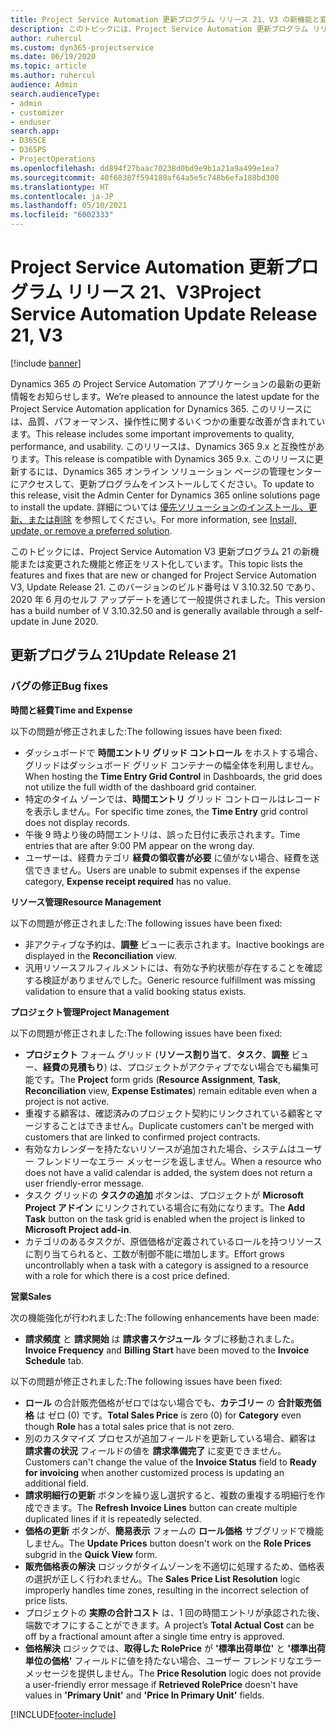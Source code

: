 ```yaml
---
title: Project Service Automation 更新プログラム リリース 21、V3 の新機能と変更点
description: このトピックには、Project Service Automation 更新プログラム リリース 21、V3 で利用可能な機能と修正をリスト化しています。
author: ruhercul
ms.custom: dyn365-projectservice
ms.date: 06/19/2020
ms.topic: article
ms.author: ruhercul
audience: Admin
search.audienceType:
- admin
- customizer
- enduser
search.app:
- D365CE
- D365PS
- ProjectOperations
ms.openlocfilehash: dd894f27baac70238d0bd9e9b1a21a9a499e1ea7
ms.sourcegitcommit: 40f68387f594180af64a5e5c748b6efa188bd300
ms.translationtype: HT
ms.contentlocale: ja-JP
ms.lasthandoff: 05/10/2021
ms.locfileid: "6002333"
---
```

# <a name="project-service-automation-update-release-21-v3"></a><span data-ttu-id="c9d21-103">Project Service Automation 更新プログラム リリース 21、V3</span><span class="sxs-lookup"><span data-stu-id="c9d21-103">Project Service Automation Update Release 21, V3</span></span>

[!include [banner](../includes/psa-now-project-operations.md)]

<span data-ttu-id="c9d21-104">Dynamics 365 の Project Service Automation アプリケーションの最新の更新情報をお知らせします。</span><span class="sxs-lookup"><span data-stu-id="c9d21-104">We’re pleased to announce the latest update for the Project Service Automation application for Dynamics 365.</span></span> <span data-ttu-id="c9d21-105">このリリースには、品質、パフォーマンス、操作性に関するいくつかの重要な改善が含まれています。</span><span class="sxs-lookup"><span data-stu-id="c9d21-105">This release includes some important improvements to quality, performance, and usability.</span></span> <span data-ttu-id="c9d21-106">このリリースは、Dynamics 365 9.x と互換性があります。</span><span class="sxs-lookup"><span data-stu-id="c9d21-106">This release is compatible with Dynamics 365 9.x.</span></span> <span data-ttu-id="c9d21-107">このリリースに更新するには、Dynamics 365 オンライン ソリューション ページの管理センターにアクセスして、更新プログラムをインストールしてください。</span><span class="sxs-lookup"><span data-stu-id="c9d21-107">To update to this release, visit the Admin Center for Dynamics 365 online solutions page to install the update.</span></span> <span data-ttu-id="c9d21-108">詳細については [優先ソリューションのインストール、更新、または削除](/power-platform/admin/install-remove-preferred-solution) を参照してください。</span><span class="sxs-lookup"><span data-stu-id="c9d21-108">For more information, see [Install, update, or remove a preferred solution](/power-platform/admin/install-remove-preferred-solution).</span></span>

<span data-ttu-id="c9d21-109">このトピックには、Project Service Automation V3 更新プログラム 21 の新機能または変更された機能と修正をリスト化しています。</span><span class="sxs-lookup"><span data-stu-id="c9d21-109">This topic lists the features and fixes that are new or changed for Project Service Automation V3, Update Release 21.</span></span> <span data-ttu-id="c9d21-110">このバージョンのビルド番号は V 3.10.32.50 であり、2020 年 6 月のセルフ アップデートを通じて一般提供されました。</span><span class="sxs-lookup"><span data-stu-id="c9d21-110">This version has a build number of V 3.10.32.50 and is generally available through a self-update in June 2020.</span></span>

## <a name="update-release-21"></a><span data-ttu-id="c9d21-111">更新プログラム 21</span><span class="sxs-lookup"><span data-stu-id="c9d21-111">Update Release 21</span></span>

### <a name="bug-fixes"></a><span data-ttu-id="c9d21-112">バグの修正</span><span class="sxs-lookup"><span data-stu-id="c9d21-112">Bug fixes</span></span>

<span data-ttu-id="c9d21-113">**時間と経費**</span><span class="sxs-lookup"><span data-stu-id="c9d21-113">**Time and Expense**</span></span>

<span data-ttu-id="c9d21-114">以下の問題が修正されました:</span><span class="sxs-lookup"><span data-stu-id="c9d21-114">The following issues have been fixed:</span></span>

- <span data-ttu-id="c9d21-115">ダッシュボードで **時間エントリ グリッド コントロール** をホストする場合、グリッドはダッシュボード グリッド コンテナーの幅全体を利用しません。</span><span class="sxs-lookup"><span data-stu-id="c9d21-115">When hosting the **Time Entry Grid Control** in Dashboards, the grid does not utilize the full width of the dashboard grid container.</span></span>
- <span data-ttu-id="c9d21-116">特定のタイム ゾーンでは、**時間エントリ** グリッド コントロールはレコードを表示しません。</span><span class="sxs-lookup"><span data-stu-id="c9d21-116">For specific time zones, the **Time Entry** grid control does not display records.</span></span>
- <span data-ttu-id="c9d21-117">午後 9 時より後の時間エントリは、誤った日付に表示されます。</span><span class="sxs-lookup"><span data-stu-id="c9d21-117">Time entries that are after 9:00 PM appear on the wrong day.</span></span>
- <span data-ttu-id="c9d21-118">ユーザーは、経費カテゴリ **経費の領収書が必要** に値がない場合、経費を送信できません。</span><span class="sxs-lookup"><span data-stu-id="c9d21-118">Users are unable to submit expenses if the expense category, **Expense receipt required** has no value.</span></span>

<span data-ttu-id="c9d21-119">**リソース管理**</span><span class="sxs-lookup"><span data-stu-id="c9d21-119">**Resource Management**</span></span>

<span data-ttu-id="c9d21-120">以下の問題が修正されました:</span><span class="sxs-lookup"><span data-stu-id="c9d21-120">The following issues have been fixed:</span></span>

- <span data-ttu-id="c9d21-121">非アクティブな予約は、**調整** ビューに表示されます。</span><span class="sxs-lookup"><span data-stu-id="c9d21-121">Inactive bookings are displayed in the **Reconciliation** view.</span></span>
- <span data-ttu-id="c9d21-122">汎用リソースフルフィルメントには、有効な予約状態が存在することを確認する検証がありませんでした。</span><span class="sxs-lookup"><span data-stu-id="c9d21-122">Generic resource fulfillment was missing validation to ensure that a valid booking status exists.</span></span>

<span data-ttu-id="c9d21-123">**プロジェクト管理**</span><span class="sxs-lookup"><span data-stu-id="c9d21-123">**Project Management**</span></span>

<span data-ttu-id="c9d21-124">以下の問題が修正されました:</span><span class="sxs-lookup"><span data-stu-id="c9d21-124">The following issues have been fixed:</span></span>

- <span data-ttu-id="c9d21-125">**プロジェクト** フォーム グリッド (**リソース割り当て**、**タスク**、**調整** ビュー、**経費の見積もり**) は、プロジェクトがアクティブでない場合でも編集可能です。</span><span class="sxs-lookup"><span data-stu-id="c9d21-125">The **Project** form grids (**Resource Assignment**, **Task**, **Reconciliation** view, **Expense Estimates**) remain editable even when a project is not active.</span></span>
- <span data-ttu-id="c9d21-126">重複する顧客は、確認済みのプロジェクト契約にリンクされている顧客とマージすることはできません。</span><span class="sxs-lookup"><span data-stu-id="c9d21-126">Duplicate customers can't be merged with customers that are linked to confirmed project contracts.</span></span>
- <span data-ttu-id="c9d21-127">有効なカレンダーを持たないリソースが追加された場合、システムはユーザー フレンドリーなエラー メッセージを返しません。</span><span class="sxs-lookup"><span data-stu-id="c9d21-127">When a resource who does not have a valid calendar is added, the system does not return a user friendly-error message.</span></span>
- <span data-ttu-id="c9d21-128">タスク グリッドの **タスクの追加** ボタンは、プロジェクトが **Microsoft Project アドイン** にリンクされている場合に有効になります。</span><span class="sxs-lookup"><span data-stu-id="c9d21-128">The **Add Task** button on the task grid is enabled when the project is linked to **Microsoft Project add-in**.</span></span>
- <span data-ttu-id="c9d21-129">カテゴリのあるタスクが、原価価格が定義されているロールを持つリソースに割り当てられると、工数が制御不能に増加します。</span><span class="sxs-lookup"><span data-stu-id="c9d21-129">Effort grows uncontrollably when a task with a category is assigned to a resource with a role for which there is a cost price defined.</span></span>

<span data-ttu-id="c9d21-130">**営業**</span><span class="sxs-lookup"><span data-stu-id="c9d21-130">**Sales**</span></span>

<span data-ttu-id="c9d21-131">次の機能強化が行われました:</span><span class="sxs-lookup"><span data-stu-id="c9d21-131">The following enhancements have been made:</span></span>

- <span data-ttu-id="c9d21-132">**請求頻度** と **請求開始** は **請求書スケジュール** タブに移動されました。</span><span class="sxs-lookup"><span data-stu-id="c9d21-132">**Invoice Frequency** and **Billing Start** have been moved to the **Invoice Schedule** tab.</span></span>

<span data-ttu-id="c9d21-133">以下の問題が修正されました:</span><span class="sxs-lookup"><span data-stu-id="c9d21-133">The following issues have been fixed:</span></span>

- <span data-ttu-id="c9d21-134">**ロール** の合計販売価格がゼロではない場合でも、**カテゴリー** の **合計販売価格** は ゼロ (0) です。</span><span class="sxs-lookup"><span data-stu-id="c9d21-134">**Total Sales Price** is zero (0) for **Category** even though **Role** has a total sales price that is not zero.</span></span>
- <span data-ttu-id="c9d21-135">別のカスタマイズ プロセスが追加フィールドを更新している場合、顧客は **請求書の状況** フィールドの値を **請求準備完了** に変更できません。</span><span class="sxs-lookup"><span data-stu-id="c9d21-135">Customers can't change the value of the **Invoice Status** field to **Ready for invoicing** when another customized process is updating an additional field.</span></span>
- <span data-ttu-id="c9d21-136">**請求明細行の更新** ボタンを繰り返し選択すると、複数の重複する明細行を作成できます。</span><span class="sxs-lookup"><span data-stu-id="c9d21-136">The **Refresh Invoice Lines** button can create multiple duplicated lines if it is repeatedly selected.</span></span>
- <span data-ttu-id="c9d21-137">**価格の更新** ボタンが、**簡易表示** フォームの **ロール価格** サブグリッドで機能しません。</span><span class="sxs-lookup"><span data-stu-id="c9d21-137">The **Update Prices** button doesn't work on the **Role Prices** subgrid in the **Quick View** form.</span></span>
- <span data-ttu-id="c9d21-138">**販売価格表の解決** ロジックがタイムゾーンを不適切に処理するため、価格表の選択が正しく行われません。</span><span class="sxs-lookup"><span data-stu-id="c9d21-138">The **Sales Price List Resolution** logic improperly handles time zones, resulting in the incorrect selection of price lists.</span></span>
- <span data-ttu-id="c9d21-139">プロジェクトの **実際の合計コスト** は、1 回の時間エントリが承認された後、端数でオフにすることができます。</span><span class="sxs-lookup"><span data-stu-id="c9d21-139">A project’s **Total Actual Cost** can be off by a fractional amount after a single time entry is approved.</span></span>
- <span data-ttu-id="c9d21-140">**価格解決** ロジックでは、**取得した RolePrice** が **'標準出荷単位'** と **'標準出荷単位の価格'** フィールドに値を持たない場合、ユーザー フレンドリなエラー メッセージを提供しません。</span><span class="sxs-lookup"><span data-stu-id="c9d21-140">The **Price Resolution** logic does not provide a user-friendly error message if **Retrieved RolePrice** doesn't have values in **'Primary Unit'** and **'Price In Primary Unit'** fields.</span></span>


[!INCLUDE[footer-include](../includes/footer-banner.md)]